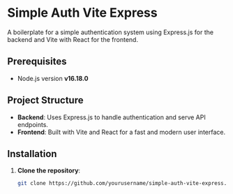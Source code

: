 # Simple Auth Vite Express

A boilerplate for a simple authentication system using Express.js for the backend and Vite with React for the frontend.

## Prerequisites

- Node.js version **v16.18.0**

## Project Structure

- **Backend**: Uses Express.js to handle authentication and serve API endpoints.
- **Frontend**: Built with Vite and React for a fast and modern user interface.

## Installation

1. **Clone the repository**:
   ```bash
   git clone https://github.com/yourusername/simple-auth-vite-express.git